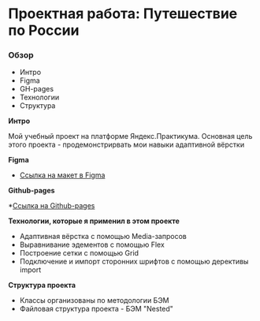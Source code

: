 # Проектная работа: Путешествие по России

### Обзор
* Интро
* Figma
* GH-pages
* Технологии
* Структура

**Интро**

Мой учебный проект на платформе Яндекс.Практикума. Основная цель этого проекта - продемонстрирвать мои навыки адаптивной вёрстки

**Figma**

* [Ссылка на макет в Figma](https://www.figma.com/file/5S2WSbEFL6awjVWJ0NWL8Q/Sprint-3_-Russia-_-desktop-mobile?node-id=28503%3A0)

**Github-pages**

*[Ссылка на Github-pages]()

**Технологии, которые я применил в этом проекте**

* Адаптивная вёрстка с помощью Media-запросов
* Выравнивание эдементов с помощью Flex
* Построение сетки с помощью Grid
* Подключение и импорт сторонних шрифтов с помощью дерективы import

**Структура проекта**

* Классы организованы по методологии БЭМ
* Файловая структура проекта - БЭМ "Nested"
